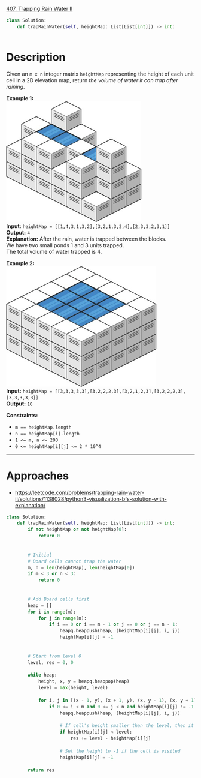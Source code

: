 [407. Trapping Rain Water II](https://leetcode.com/problems/trapping-rain-water-ii/)

```python
class Solution:
    def trapRainWater(self, heightMap: List[List[int]]) -> int:
        
```

# Description

Given an `m x n` integer matrix `heightMap` representing the height of each unit cell in a 2D elevation map, return _the volume of water it can trap after raining_.

**Example 1:**  
![](!assets/attachments/Pasted%20image%2020240419231924.png)  
**Input:** `heightMap = [[1,4,3,1,3,2],[3,2,1,3,2,4],[2,3,3,2,3,1]]`  
**Output:** `4`  
**Explanation:** After the rain, water is trapped between the blocks.  
We have two small ponds 1 and 3 units trapped.  
The total volume of water trapped is 4.  

**Example 2:**  
![](!assets/attachments/Pasted%20image%2020240419231934.png)  
**Input:** `heightMap = [[3,3,3,3,3],[3,2,2,2,3],[3,2,1,2,3],[3,2,2,2,3],[3,3,3,3,3]]`  
**Output:** `10`  

**Constraints:**
- `m == heightMap.length`
- `n == heightMap[i].length`
- `1 <= m, n <= 200`
- `0 <= heightMap[i][j] <= 2 * 10^4`

---


# Approaches


- https://leetcode.com/problems/trapping-rain-water-ii/solutions/1138028/python3-visualization-bfs-solution-with-explanation/

```python
class Solution:
    def trapRainWater(self, heightMap: List[List[int]]) -> int:
        if not heightMap or not heightMap[0]:
            return 0
			
			
		# Initial
		# Board cells cannot trap the water
        m, n = len(heightMap), len(heightMap[0])
        if m < 3 or n < 3:
            return 0
			
			
		# Add Board cells first
        heap = []
        for i in range(m):
            for j in range(n):
                if i == 0 or i == m - 1 or j == 0 or j == n - 1:
                    heapq.heappush(heap, (heightMap[i][j], i, j))
                    heightMap[i][j] = -1
					
					
		# Start from level 0
        level, res = 0, 0
        
		while heap:
            height, x, y = heapq.heappop(heap)
            level = max(height, level)

            for i, j in [(x - 1, y), (x + 1, y), (x, y - 1), (x, y + 1)]:
                if 0 <= i < m and 0 <= j < n and heightMap[i][j] != -1:
                    heapq.heappush(heap, (heightMap[i][j], i, j))
					
					# If cell's height smaller than the level, then it can trap the rain water
                    if heightMap[i][j] < level:
                        res += level - heightMap[i][j]
						
					# Set the height to -1 if the cell is visited
                    heightMap[i][j] = -1

        return res
```

